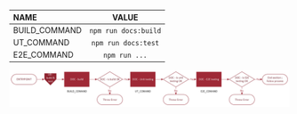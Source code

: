 | NAME          |        VALUE         |
| :------------ | :------------------: |
| BUILD_COMMAND | `npm run docs:build` |
| UT_COMMAND    | `npm run docs:test`  |
| E2E_COMMAND   |    `npm run ...`     |

![build & test.png](build%20&%20test.png)
